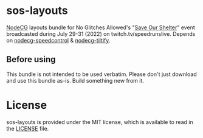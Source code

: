 # sos-layouts

[NodeCG](http://github.com/nodecg/nodecg) layouts bundle for No Glitches Allowed's "[Save Our Shelter](https://horaro.org/noga/saveourshelter)" event broadcasted during July 29-31 (2022) on twitch.tv/speedrunslive. Depends on [nodecg-speedcontrol](https://github.com/speedcontrol/nodecg-speedcontrol) & [nodecg-tiltify](https://github.com/daniellockard/nodecg-tiltify).

## Before using

This bundle is not intended to be used verbatim. Please don't just download and use this bundle as-is. Build something new from it.

# License

sos-layouts is provided under the MIT license, which is available to read in the [LICENSE](LICENSE) file.